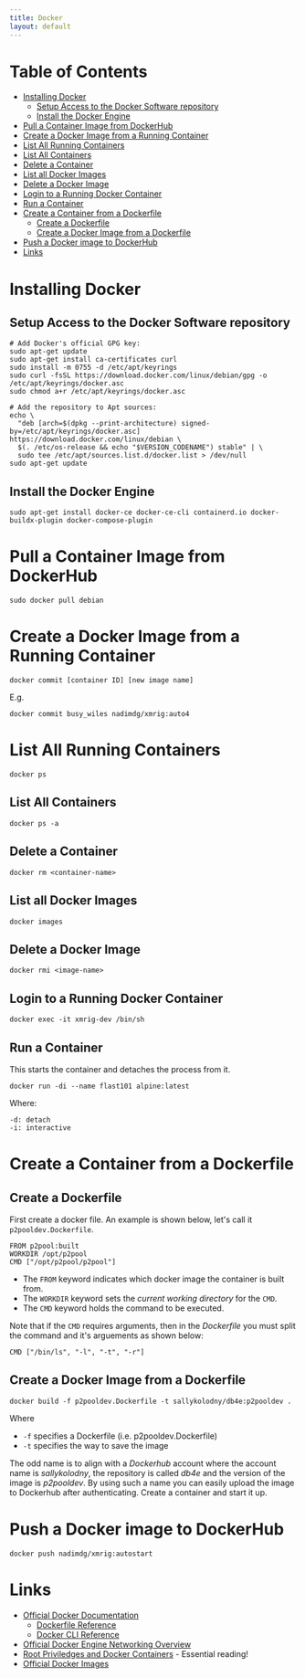 ```yaml
---
title: Docker
layout: default
---
```


# Table of Contents 
* [Installing Docker](#installing-docker)
  * [Setup Access to the Docker Software repository](#setup-access-to-the-docker-software-repository)
  * [Install the Docker Engine](#install-the-docker-engine)
* [Pull a Container Image from DockerHub](#pull-a-container-image-from-dockerhub)
* [Create a Docker Image from a Running Container](#create-a-docker-image-from-a-running-container)
* [List All Running Containers](#List-all-running-containers)
* [List All Containers](#list-all-containers)
* [Delete a Container](#delete-a-container)
* [List all Docker Images](#List-all-docker-images)
* [Delete a Docker Image](#delete-a-docker-image)
* [Login to a Running Docker Container](#login-to-a-running-docker-container)
* [Run a Container](#run-a-container)
* [Create a Container from a Dockerfile](#create-a-container-from-a-dockerfile)
  * [Create a Dockerfile](#create-a-dockerfile)
  * [Create a Docker Image from a Dockerfile](#create-a-docker-image-from-a-dockerfile)
* [Push a Docker image to DockerHub](#push-a-docker-image-to-dockerhub)
* [Links](#links)

# Installing Docker
## Setup Access to the Docker Software repository
```
# Add Docker's official GPG key:
sudo apt-get update
sudo apt-get install ca-certificates curl
sudo install -m 0755 -d /etc/apt/keyrings
sudo curl -fsSL https://download.docker.com/linux/debian/gpg -o /etc/apt/keyrings/docker.asc
sudo chmod a+r /etc/apt/keyrings/docker.asc

# Add the repository to Apt sources:
echo \
  "deb [arch=$(dpkg --print-architecture) signed-by=/etc/apt/keyrings/docker.asc] https://download.docker.com/linux/debian \
  $(. /etc/os-release && echo "$VERSION_CODENAME") stable" | \
  sudo tee /etc/apt/sources.list.d/docker.list > /dev/null
sudo apt-get update
```

## Install the Docker Engine
```
sudo apt-get install docker-ce docker-ce-cli containerd.io docker-buildx-plugin docker-compose-plugin
```

# Pull a Container Image from DockerHub
```
sudo docker pull debian
```

# Create a Docker Image from a Running Container
```
docker commit [container ID] [new image name]
```
E.g.
```
docker commit busy_wiles nadimdg/xmrig:auto4
```

# List All Running Containers
```
docker ps
```

## List All Containers
```
docker ps -a
```

## Delete a Container
```
docker rm <container-name>
```

## List all Docker Images
```
docker images
```

## Delete a Docker Image
```
docker rmi <image-name>
```
## Login to a Running Docker Container
```
docker exec -it xmrig-dev /bin/sh
```

## Run a Container
This starts the container and detaches the process from it. 
```
docker run -di --name flast101 alpine:latest
```
Where:
```
-d: detach
-i: interactive
```

# Create a Container from a Dockerfile

## Create a Dockerfile

First create a docker file. An example is shown below, let's call it `p2pooldev.Dockerfile`.
```
FROM p2pool:built
WORKDIR /opt/p2pool
CMD ["/opt/p2pool/p2pool"]
```
* The `FROM` keyword indicates which docker image the container is built from.
* The `WORKDIR` keyword sets the *current working directory* for the `CMD`.
* The `CMD` keyword holds the command to be executed. 

Note that if the `CMD` requires arguments, then in the *Dockerfile* you must split the command and it's arguements as shown below:
```
CMD ["/bin/ls", "-l", "-t", "-r"]

```
## Create a Docker Image from a Dockerfile
```
docker build -f p2pooldev.Dockerfile -t sallykolodny/db4e:p2pooldev .
```
Where
* `-f` specifies a Dockerfile (i.e. p2pooldev.Dockerfile)
* `-t` specifies the way to save the image

The odd name is to align with a *Dockerhub* account where the account name is *sallykolodny*, the repository is called *db4e* and the version of the image is *p2pooldev*. By using such a name you can easily upload the image to Dockerhub after authenticating.
Create a container and start it up.

# Push a Docker image to DockerHub
```
docker push nadimdg/xmrig:autostart
```

# Links

* [Official Docker Documentation](https://docs.docker.com/reference/)
  * [Dockerfile Reference](https://docs.docker.com/reference/dockerfile/)
  * [Docker CLI Reference](https://docs.docker.com/reference/cli/docker/)
* [Official Docker Engine Networking Overview](https://docs.docker.com/engine/network/)
* [Root Priviledges and Docker Containers](https://flast101.github.io/docker-privesc/) - Essential reading!
* [Official Docker Images](https://hub.docker.com/search?image_filter=official&_gl=1*1rsl8ng*_ga*MTI2NjYzMTAwNC4xNzI4MzE1NTMx*_ga_XJWPQMJYHQ*MTcyODMxNTUzMC4xLjEuMTcyODMxNTY2MC4zNS4wLjA.)